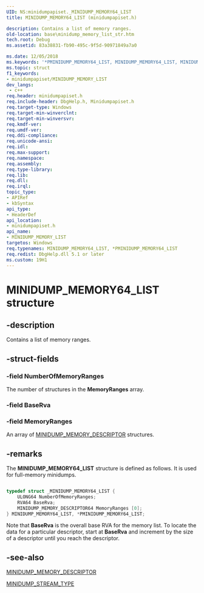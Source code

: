 ```yaml
---
UID: NS:minidumpapiset._MINIDUMP_MEMORY64_LIST
title: MINIDUMP_MEMORY64_LIST (minidumpapiset.h)

description: Contains a list of memory ranges.
old-location: base\minidump_memory_list_str.htm
tech.root: Debug
ms.assetid: 83a38831-fb90-495c-9f5d-90971849a7a0

ms.date: 12/05/2018
ms.keywords: '*PMINIDUMP_MEMORY64_LIST, MINIDUMP_MEMORY64_LIST, MINIDUMP_MEMORY_LIST, MINIDUMP_MEMORY_LIST structure, PMINIDUMP_MEMORY_LIST, PMINIDUMP_MEMORY_LIST structure pointer, _MINIDUMP_MEMORY_LIST, _win32_minidump_memory_list_str, base.minidump_memory_list_str, minidumpapiset/MINIDUMP_MEMORY_LIST, minidumpapiset/PMINIDUMP_MEMORY_LIST'
ms.topic: struct
f1_keywords:
- minidumpapiset/MINIDUMP_MEMORY_LIST
dev_langs:
 - c++
req.header: minidumpapiset.h
req.include-header: DbgHelp.h, Minidumpapiset.h
req.target-type: Windows
req.target-min-winverclnt: 
req.target-min-winversvr: 
req.kmdf-ver: 
req.umdf-ver: 
req.ddi-compliance: 
req.unicode-ansi: 
req.idl: 
req.max-support: 
req.namespace: 
req.assembly: 
req.type-library: 
req.lib: 
req.dll: 
req.irql: 
topic_type:
- APIRef
- kbSyntax
api_type:
- HeaderDef
api_location:
- minidumpapiset.h
api_name:
- MINIDUMP_MEMORY_LIST
targetos: Windows
req.typenames: MINIDUMP_MEMORY64_LIST, *PMINIDUMP_MEMORY64_LIST
req.redist: DbgHelp.dll 5.1 or later
ms.custom: 19H1
---
```


# MINIDUMP_MEMORY64_LIST structure


## -description


Contains a list of memory ranges.


## -struct-fields




### -field NumberOfMemoryRanges

The number of structures in the <b>MemoryRanges</b> array.


### -field BaseRva

 


### -field MemoryRanges

An array of 
<a href="https://docs.microsoft.com/windows/win32/api/minidumpapiset/ns-minidumpapiset-minidump_memory_descriptor">MINIDUMP_MEMORY_DESCRIPTOR</a> structures.


## -remarks



The <b>MINIDUMP_MEMORY64_LIST</b> structure is defined as follows. It is used for full-memory minidumps.


```cpp

typedef struct _MINIDUMP_MEMORY64_LIST {
    ULONG64 NumberOfMemoryRanges;
    RVA64 BaseRva;
    MINIDUMP_MEMORY_DESCRIPTOR64 MemoryRanges [0];
} MINIDUMP_MEMORY64_LIST, *PMINIDUMP_MEMORY64_LIST;
```


Note that <b>BaseRva</b> is the overall base RVA for the memory list. To locate the data for a particular descriptor, start at <b>BaseRva</b> and increment by the size of a descriptor until you reach the descriptor.




## -see-also




<a href="https://docs.microsoft.com/windows/win32/api/minidumpapiset/ns-minidumpapiset-minidump_memory_descriptor">MINIDUMP_MEMORY_DESCRIPTOR</a>



<a href="https://docs.microsoft.com/windows/desktop/api/minidumpapiset/ne-minidumpapiset-minidump_stream_type">MINIDUMP_STREAM_TYPE</a>
 

 


